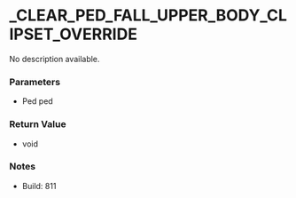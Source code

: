 # _CLEAR_PED_FALL_UPPER_BODY_CLIPSET_OVERRIDE

No description available.

### Parameters
* Ped ped

### Return Value
* void

### Notes
* Build: 811

